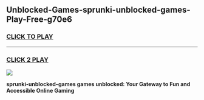 
## Unblocked-Games-sprunki-unblocked-games-Play-Free-g70e6
<h3>
<a href="https://premium76.site?title=sprunki-unblocked-games&ref=19M">CLICK TO PLAY</a></h3>
<hr>

<h3>
<a href="https://premium76.site?title=sprunki-unblocked-games&ref=19M">CLICK 2 PLAY</a>
  
</h3>

<a href="https://premium76.site?title=sprunki-unblocked-games&ref=19M"><img src="https://clearcache.store/games.png"></a>


**sprunki-unblocked-games games unblocked: Your Gateway to Fun and Accessible Online Gaming**

